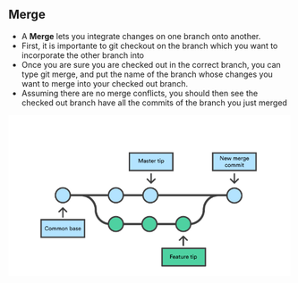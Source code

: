 ## Merge

* A **Merge** lets you integrate changes on one branch onto another.
* First, it is importante to git checkout on the branch which you want to incorporate the other branch into
* Once you are sure you are checked out in the correct branch, you can type git merge, and put the name of the branch whose changes you want to merge into your checked out branch.
* Assuming there are no merge conflicts, you should then see the checked out branch have all the commits of the branch you just merged

![merge](/images/merge.png)


